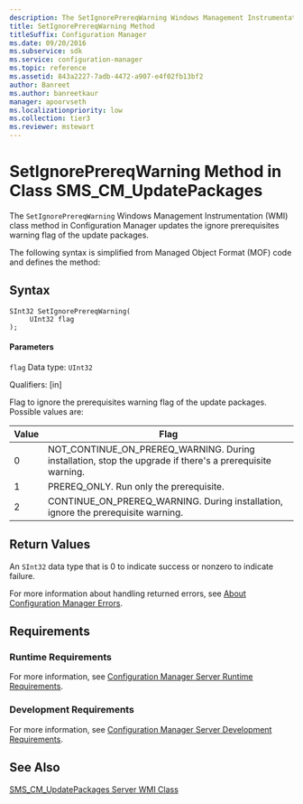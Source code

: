 ```yaml
---
description: The SetIgnorePrereqWarning Windows Management Instrumentation class method, in Configuration Manager, updates the ignore prerequisites warning flag of the update packages.
title: SetIgnorePrereqWarning Method
titleSuffix: Configuration Manager
ms.date: 09/20/2016
ms.subservice: sdk
ms.service: configuration-manager
ms.topic: reference
ms.assetid: 843a2227-7adb-4472-a907-e4f02fb13bf2
author: Banreet
ms.author: banreetkaur
manager: apoorvseth
ms.localizationpriority: low
ms.collection: tier3
ms.reviewer: mstewart
---
```

# SetIgnorePrereqWarning Method in Class SMS_CM_UpdatePackages
The `SetIgnorePrereqWarning` Windows Management Instrumentation (WMI) class method in Configuration Manager updates the ignore prerequisites  warning flag of the update packages.

 The following syntax is simplified from Managed Object Format (MOF) code and defines the method:

## Syntax

```
SInt32 SetIgnorePrereqWarning(
     UInt32 flag
);

```

#### Parameters
 `flag`
 Data type: `UInt32`

 Qualifiers: [in]

 Flag to ignore the  prerequisites  warning flag of the update packages. Possible values are:

| Value | Flag |
| ----- | ---- |
|0|NOT_CONTINUE_ON_PREREQ_WARNING. During installation, stop the upgrade if there's a prerequisite warning.|
|1|PREREQ_ONLY. Run only the prerequisite.|
|2|CONTINUE_ON_PREREQ_WARNING. During installation, ignore the prerequisite warning.|

## Return Values
 An `SInt32` data type that is 0 to indicate success or nonzero to indicate failure.

 For more information about handling returned errors, see [About Configuration Manager Errors](../../../develop/core/understand/about-configuration-manager-errors.md).

## Requirements

### Runtime Requirements
 For more information, see [Configuration Manager Server Runtime Requirements](../../../develop/core/reqs/server-runtime-requirements.md).

### Development Requirements
 For more information, see [Configuration Manager Server Development Requirements](../../../develop/core/reqs/server-development-requirements.md).

## See Also
 [SMS_CM_UpdatePackages Server WMI Class](../../../develop/reference/sum/sms_cm_updatepackages-server-wmi-class.md)
